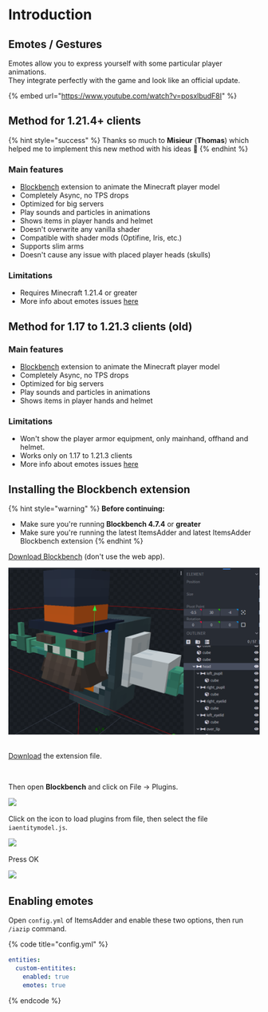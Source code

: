 # Introduction

## Emotes / Gestures

Emotes allow you to express yourself with some particular player animations.\
They integrate perfectly with the game and look like an official update.

{% embed url="https://www.youtube.com/watch?v=posxlbudF8I" %}

## Method for 1.21.4+ clients

{% hint style="success" %}
Thanks so much to **Misieur** (**Thomas**) which helped me to implement this new method with his ideas 🩷
{% endhint %}

### Main features

* [Blockbench](https://www.blockbench.net/) extension to animate the Minecraft player model
* Completely Async, no TPS drops
* Optimized for big servers
* Play sounds and particles in animations
* Shows items in player hands and helmet
* Doesn't overwrite any vanilla shader
* Compatible with shader mods (Optifine, Iris, etc.)
* Supports slim arms
* Doesn't cause any issue with placed player heads (skulls)

### Limitations

* Requires Minecraft 1.21.4 or greater
* More info about emotes issues [here](../../../faq/emotes-issues.md)

## Method for 1.17 to 1.21.3 clients (old)

### Main features

* [Blockbench](https://www.blockbench.net/) extension to animate the Minecraft player model
* Completely Async, no TPS drops
* Optimized for big servers
* Play sounds and particles in animations
* Shows items in player hands and helmet

### Limitations

* Won't show the player armor equipment, only mainhand, offhand and helmet.
* Works only on 1.17 to 1.21.3 clients
* More info about emotes issues [here](../../../faq/emotes-issues.md)

## Installing the Blockbench extension

{% hint style="warning" %}
**Before continuing:**

* Make sure you're running **Blockbench 4.7.4** or **greater**
* Make sure you're running the latest ItemsAdder and latest ItemsAdder Blockbench extension
{% endhint %}

[Download Blockbench](https://www.blockbench.net/) (don't use the web app).

![](<../../../.gitbook/assets/image (131).png>)

\
[Download](https://github.com/LoneDev6/itemsadder-entity/releases) the extension file.

<figure><img src="../../../.gitbook/assets/ia-entities-download-js.png" alt=""><figcaption></figcaption></figure>

Then open **Blockbench** and click on File -> Plugins.

![](<../../../.gitbook/assets/image (183).png>)

Click on the icon to load plugins from file, then select the file `iaentitymodel.js`.

![](<../../../.gitbook/assets/image (184).png>)

Press OK

![](<../../../.gitbook/assets/image (152).png>)

## Enabling emotes

Open `config.yml` of ItemsAdder and enable these two options, then run `/iazip` command.

{% code title="config.yml" %}
```yaml
entities:
  custom-entitites:
    enabled: true
    emotes: true
```
{% endcode %}
